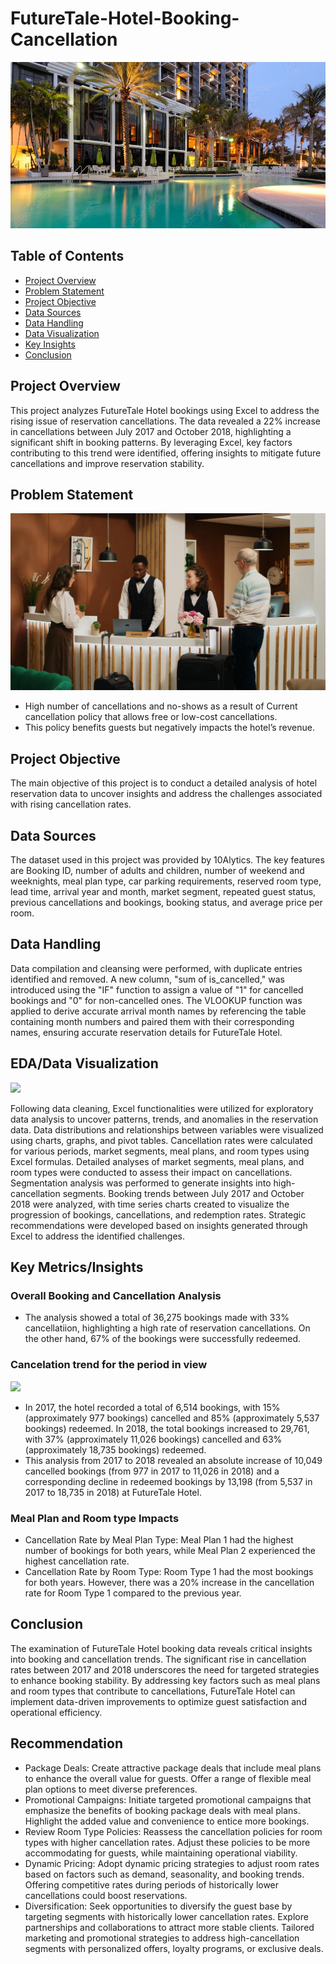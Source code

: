 # FutureTale-Hotel-Booking-Cancellation


![](hotel2.jpg)


## Table of Contents
- [Project Overview](#project-overview)
- [Problem Statement](#problem-statement)
- [Project Objective](#project-objective)
- [Data Sources](#data-sources)
- [Data Handling](#data-handling)
- [Data Visualization](#Data-Visualization)
- [Key Insights](#key-insights)
- [Conclusion](#conclusion)

## Project Overview
This project analyzes FutureTale Hotel bookings using Excel to address the rising issue of reservation cancellations. The data revealed a 22% increase in 
cancellations between July 2017 and October 2018, highlighting a significant shift in booking patterns. By leveraging Excel, key factors contributing to this 
trend were identified, offering insights to mitigate future cancellations and improve reservation stability.

## Problem Statement

![](hotel1.jpg)
- High number of cancellations and no-shows as a result of Current cancellation policy that allows free or low-cost cancellations.
- This policy benefits guests but negatively impacts the hotel’s revenue.

## Project Objective
The main objective of this project is to conduct a detailed analysis of hotel reservation data to uncover insights and address the challenges associated 
with rising cancellation rates.

## Data Sources
The dataset used in this project was provided by 10Alytics. The key features are Booking ID, number of adults and children, number of weekend and weeknights, 
meal plan type, car parking requirements, reserved room type, lead time, arrival year and month, market segment, repeated guest status, previous cancellations and bookings, 
booking status, and average price per room.

## Data Handling
Data compilation and cleansing were performed, with duplicate entries identified and removed. A new column, "sum of is_cancelled," was introduced using the 
"IF" function to assign a value of "1" for cancelled bookings and "0" for non-cancelled ones. The VLOOKUP function was applied to derive accurate arrival month names by referencing 
the table containing month numbers and paired them with their corresponding names, ensuring accurate reservation details for FutureTale Hotel.

## EDA/Data Visualization

![](image_d.png)

Following data cleaning, Excel functionalities were utilized for exploratory data analysis to uncover patterns, trends, and anomalies in the reservation data. Data distributions and 
relationships between variables were visualized using charts, graphs, and pivot tables. Cancellation rates were calculated for various periods, market segments, meal plans, and room 
types using Excel formulas. Detailed analyses of market segments, meal plans, and room types were conducted to assess their impact on cancellations. Segmentation analysis was performed 
to generate insights into high-cancellation segments. Booking trends between July 2017 and October 2018 were analyzed, with time series charts created to visualize the progression of bookings, 
cancellations, and redemption rates. Strategic recommendations were developed based on insights generated through Excel to address the identified challenges.

## Key Metrics/Insights
### Overall Booking and Cancellation Analysis
- The analysis showed a total of 36,275 bookings made with 33% cancellatiion, highlighting a high rate of reservation cancellations. On the other hand, 67% of the bookings were successfully redeemed.

### Cancelation trend for the period in view
![](trend.png)
- In 2017, the hotel recorded a total of 6,514 bookings, with 15% (approximately 977 bookings) cancelled and 85% (approximately 5,537 bookings) redeemed. In 2018, the total bookings
  increased to 29,761, with 37% (approximately 11,026 bookings) cancelled and 63% (approximately 18,735 bookings) redeemed.
- This analysis from 2017 to 2018 revealed an absolute increase of 10,049 cancelled bookings (from 977 in 2017 to 11,026 in 2018) and a corresponding decline in redeemed bookings
  by 13,198 (from 5,537 in 2017 to 18,735 in 2018) at FutureTale Hotel.

### Meal Plan and Room type Impacts
- Cancellation Rate by Meal Plan Type: Meal Plan 1 had the highest number of bookings for both years, while Meal Plan 2 experienced the highest cancellation rate.
- Cancellation Rate by Room Type: Room Type 1 had the most bookings for both years. However, there was a 20% increase in the cancellation rate for Room Type 1 compared to the previous year.

## Conclusion
The examination of FutureTale Hotel booking data reveals critical insights into booking and cancellation trends. The significant rise in cancellation rates between 2017 and 2018 underscores the need 
for targeted strategies to enhance booking stability. By addressing key factors such as meal plans and room types that contribute to cancellations, FutureTale Hotel can implement data-driven improvements 
to optimize guest satisfaction and operational efficiency.

## Recommendation
- Package Deals: Create attractive package deals that include meal plans to enhance the overall value for guests. Offer a range of flexible meal plan options to meet diverse preferences.
- Promotional Campaigns: Initiate targeted promotional campaigns that emphasize the benefits of booking package deals with meal plans. Highlight the added value and convenience to entice more bookings.
- Review Room Type Policies: Reassess the cancellation policies for room types with higher cancellation rates. Adjust these policies to be more accommodating for guests, while maintaining operational viability.
- Dynamic Pricing: Adopt dynamic pricing strategies to adjust room rates based on factors such as demand, seasonality, and booking trends. Offering competitive rates during periods of historically lower cancellations 
  could boost reservations.
- Diversification: Seek opportunities to diversify the guest base by targeting segments with historically lower cancellation rates. Explore partnerships and collaborations to attract more stable clients.
  Tailored marketing and promotional strategies to address high-cancellation segments with personalized offers, loyalty programs, or exclusive deals.


